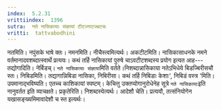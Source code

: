 ```yaml
---
index:  5.2.31
vrittiindex:  1396
sutra:  नते नासिकायाः संज्ञायां टीटञ्नाटज्भ्रटचः
vritti:  tattvabodhini 
---
```


नतमिति। नपुंसके भाषे क्तः। नमनमिति। नीचैस्त्वमित्यर्थः। अकटीटमिति। नासिकासाधनके नमने वर्तमानादवशब्दात्स्वार्थे प्रत्ययः। कथं तर्हि नासिकायां पुरुषे चाऽवटीटशब्दस्य प्रयोग इत्यत आह---तद्योगादिति। नेर्बिडच्। `नते नासिकायाः संज्ञाया`मिति वर्तते।निशब्दान्नासिकाया नतेऽभिधेये बिडज्बिरीसचौ स्तः। निबिडमिति। तद्यागान्निबिडा नासिका, निबिरीसा। कथं तर्हि निबिडाः केशाः', निबिडं वस्त्र 'मिति। उपमानाद्भविष्यति। एतच्च काशिकायां स्पष्टम्। केचित्तु उक्तप्योगानुरोधेनेह सूत्रे `नते नासिकायाः`इति नानुवर्तत इति व्याचक्षते। प्रकृतेरिति। निशब्दस्येत्यर्थः। आदेशौ चेति। प्रत्ययौ, तत्संनियोगेन यखासङ्ख्यमिमावादेशौ च स्त इत्यर्थः।


